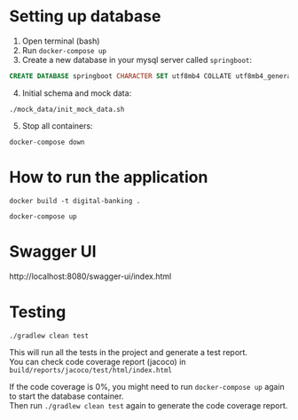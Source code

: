
# Setting up database
1. Open terminal (bash) 
2. Run `docker-compose up`
3. Create a new database in your mysql server called `springboot`:
```sql
CREATE DATABASE springboot CHARACTER SET utf8mb4 COLLATE utf8mb4_general_ci;
```
4. Initial schema and mock data:
```shell
./mock_data/init_mock_data.sh
```
5. Stop all containers:
```shell
docker-compose down
```

# How to run the application
```shell
docker build -t digital-banking .
```

```shell
docker-compose up
```

# Swagger UI
http://localhost:8080/swagger-ui/index.html

# Testing
```shell
./gradlew clean test
```
This will run all the tests in the project and generate a test report.  
You can check code coverage report (jacoco) in `build/reports/jacoco/test/html/index.html`

If the code coverage is 0%, you might need to run `docker-compose up` again to start the database container.  
Then run `./gradlew clean test` again to generate the code coverage report.
